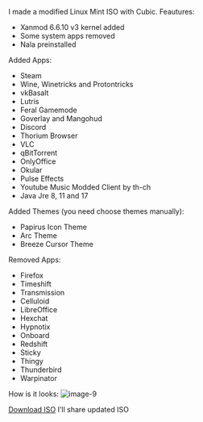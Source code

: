 I made a modified Linux Mint ISO with Cubic.
Feautures:
- Xanmod 6.6.10 v3 kernel added
- Some system apps removed
- Nala preinstalled
  
Added Apps:
- Steam
- Wine, Winetricks and Protontricks
- vkBasalt
- Lutris
- Feral Gamemode
- Goverlay and Mangohud
- Discord
- Thorium Browser
- VLC
- qBitTorrent
- OnlyOffice
- Okular
- Pulse Effects
- Youtube Music Modded Client by th-ch
- Java Jre 8, 11 and 17

Added Themes (you need choose themes manually):
- Papirus Icon Theme
- Arc Theme
- Breeze Cursor Theme

Removed Apps:
- Firefox
- Timeshift
- Transmission
- Celluloid
- LibreOffice
- Hexchat
- Hypnotix
- Onboard
- Redshift
- Sticky
- Thingy
- Thunderbird
- Warpinator
  
How is it looks:
![image-9](https://github.com/Efeisot/mint-xfce-cubic-iso/assets/104940108/c17e37c4-2d31-4295-b02b-0c36ea0c3fd1)


[Download ISO](https://drive.google.com/file/d/1bx6SYmGS7IHCAlzXGiCKINJVOABg0JKp/view?usp=sharing) 
I'll share updated ISO
